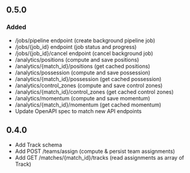 ## 0.5.0
### Added
- /jobs/pipeline endpoint (create background pipeline job)
- /jobs/{job_id} endpoint (job status and progress)
- /jobs/{job_id}/cancel endpoint (cancel background job)
- /analytics/positions (compute and save positions)
- /analytics/{match_id}/positions (get cached positions)
- /analytics/possession (compute and save possession)
- /analytics/{match_id}/possession (get cached possession)
- /analytics/control_zones (compute and save control zones)
- /analytics/{match_id}/control_zones (get cached control zones)
- /analytics/momentum (compute and save momentum)
- /analytics/{match_id}/momentum (get cached momentum)
- Update OpenAPI spec to match new API endpoints

## 0.4.0
- Add Track schema
- Add POST /teams/assign (compute & persist team assignments)
- Add GET /matches/{match_id}/tracks (read assignments as array of Track)